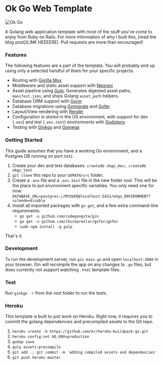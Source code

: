 Ok Go Web Template
===================

![Ok Go](http://i.vimeocdn.com/video/38089409_640.jpg)

A Golang web application template with most of the stuff you've come to enjoy from Ruby on Rails. For more information of why I built this, [read the blog post](LINK HEEEERE). Pull requests are more than encouraged!

### Features

The following features are a part of the template. You will probably end up using only a selected handful of them for your specific projects.

- Routing with [Gorilla Mux](https://github.com/gorilla/mux)
- Middleware and static asset support with [Negroni](https://github.com/codegangsta/negroni)
- Asset pipeline using [Gulp](http://gulpjs.com/). Generates digested asset paths, `manifest.json`, and ships Golang `asset_path` helpers.
- Database ORM support with [Gorm](https://github.com/jinzhu/gorm)
- Database migrations using [Gomigrate](https://github.com/DavidHuie/gomigrate) and [Gofer](https://github.com/chuckpreslar/gofer)
- Layout/View rendering with [Render](https://github.com/unrolled/render)
- Configuration is stored in the OS environment, with support for dev (`.env`) and test (`.env.test`) environments with [Godotenv](https://github.com/joho/godotenv)
- Testing with [Ginkgo](http://onsi.github.io/ginkgo/) and [Gomega](http://onsi.github.io/gomega/)

### Getting Started

This guide assumes that you have a working Go environment, and a Postgres DB running on port `5432`.

1. Create your dev and test databases. `createdb okgo_dev; createdb okgo_test`
2. `git clone` this repo to your `GOPATH/src` folder.
3. Create a `.env` file and a `.env.test` file in the new folder root. This will be the place to put environment specific variables. You only need one for now: `DATABASE_URL=postgres://MYUSER@localhost:5432/okgo_ENVIRONMENT?sslmode=disable`
4. Install all imported packages with `go get`, and a few extra command-line requirements:
    - `go get -u github.com/codegangsta/gin`
    - `go get -u github.com/chuckpreslar/gofer/gofer`
    - `sudo npm install -g gulp`

That's it.

### Development

To run the development server, run `gin main.go` and open `localhost:3000` in your browser. Gin will recompile the app on any changes to `.go` files, but does currently not support watching `.html` template files.

### Test

Run `ginkgo -r` from the root folder to run the tests.

### Heroku

This template is built to *just work* on Heroku. Right now, it requires you to commit the golang dependencies and precompiled assets to the Git repo.

1. `heroku create -b https://github.com/kr/heroku-buildpack-go.git`
2. `heroku config:set GO_ENV=production`
3. `godep save`
4. `gulp assets:precompile`
5. `git add .; git commit -m 'adding compiled assets and dependencies'`
6. `git push heroku master`
